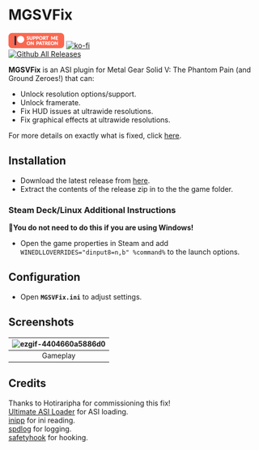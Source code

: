 # MGSVFix
[![Patreon-Button](https://github.com/Lyall/MGSVFix/blob/main/.github/Patreon-Button.png?raw=true)](https://www.patreon.com/Wintermance) 
[![ko-fi](https://ko-fi.com/img/githubbutton_sm.svg)](https://ko-fi.com/W7W01UAI9)<br />
[![Github All Releases](https://img.shields.io/github/downloads/Lyall/MGSVFix/total.svg)](https://github.com/Lyall/MGSVFix/releases)

**MGSVFix** is an ASI plugin for Metal Gear Solid V: The Phantom Pain (and Ground Zeroes!) that can:
- Unlock resolution options/support.
- Unlock framerate.
- Fix HUD issues at ultrawide resolutions.
- Fix graphical effects at ultrawide resolutions.

For more details on exactly what is fixed, click [here](https://github.com/Lyall/MGSVFix/blob/main/Fixes.md).

## Installation  
- Download the latest release from [here](https://github.com/Lyall/MGSVFix/releases). 
- Extract the contents of the release zip in to the the game folder.  

### Steam Deck/Linux Additional Instructions
🚩**You do not need to do this if you are using Windows!**  
- Open the game properties in Steam and add `WINEDLLOVERRIDES="dinput8=n,b" %command%` to the launch options.  

## Configuration
- Open **`MGSVFix.ini`** to adjust settings.

## Screenshots
| ![ezgif-4404660a5886d0](https://github.com/user-attachments/assets/58f40f24-1306-49e7-b4cd-1b90feacd2f3) |
|:--:|
| Gameplay |

## Credits
Thanks to Hotiraripha for commissioning this fix! <br />
[Ultimate ASI Loader](https://github.com/ThirteenAG/Ultimate-ASI-Loader) for ASI loading. <br />
[inipp](https://github.com/mcmtroffaes/inipp) for ini reading. <br />
[spdlog](https://github.com/gabime/spdlog) for logging. <br />
[safetyhook](https://github.com/cursey/safetyhook) for hooking.
